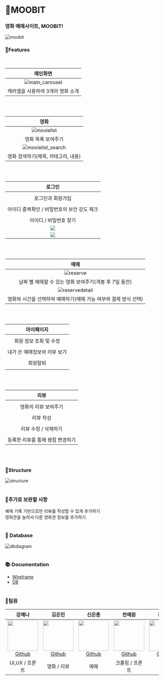 # 🎥MOOBIT 
### 영화 예매사이트, MOOBIT!
![moobit](https://user-images.githubusercontent.com/21255149/178376969-acef4bc6-23cc-4801-af50-983842a544cb.png)

### 🌉Features
<br/>

| <b>메인화면</b> | 
| :---: | 
|![main_carousel](https://user-images.githubusercontent.com/21255149/178461083-2cc17e09-fdeb-4172-b8bc-40982d029ef1.gif) |
| 캐러셀을 사용하여 3개의 영화 소개 | 

<br/><br/>

|영화|
|:--:|
|![movielist](https://user-images.githubusercontent.com/21255149/178458392-0012de82-7489-4c46-a507-2406c27af9a1.png) |
|영화 목록 보여주기 | 
|![movielist_search](https://user-images.githubusercontent.com/21255149/178459112-2ee1225f-9e6c-4906-9f41-74d090eae3c4.png)|
|영화 검색하기(제목, 카테고리, 내용) | 

<br/><br/>

| 로그인 | 
| :--: | 
| ![]() | 
| 로그인과 회원가입 | 
| ![]() | 
| 아이디 중복확인 / 비밀번호의 보안 강도 체크 | 
| ![]() |
| 아이디 / 비밀번호 찾기 | 
| ![](https://user-images.githubusercontent.com/72608849/178481348-546dddef-0703-4dfd-bdc6-fa513ebd58d9.png) |
| ![](https://user-images.githubusercontent.com/72608849/178481446-fba4cdd5-da92-4b87-9e59-0141596ada96.png) |



<br/><br/>

|예매|
|:--:|
![reserve](https://user-images.githubusercontent.com/21255149/178454478-d3c84b9d-8a76-45fe-b186-ec16318717dd.png) |
|날짜 별 예매할 수 있는 영화 보여주기(개봉 후 7일 동안) |
|![]()![reservedetail](https://user-images.githubusercontent.com/21255149/178454497-9b3792c1-18b9-496e-b365-c3cb77673f34.png) |
|영화와 시간을 선택하여 예매하기(예매 가능 여부와 결제 방식 선택) |

 <br/><br/>
 
| 마이페이지  | 
| :--: |
| ![]() | 
| 회원 정보 조회 및 수정 | 
| ![]() | 
| 내가 쓴 예매정보와 리뷰 보기 |
| ![]() | 
| 회원탈퇴 |
| ![]() | 

<br/><br/>

|리뷰|
| :--: |
| ![]() | 
|영화의 리뷰 보여주기 |
| ![]() | 
| 리뷰 작성 |
| ![]() | 
| 리뷰 수정 / 삭제하기 |
| ![]() | 
|등록한 리뷰를 통해 평점 변경하기 |

<br/><br/>

### 🚩Structure
![structure](https://user-images.githubusercontent.com/21255149/178444119-388058de-e294-49e1-9f5b-75638bd3e7b8.png)
<br/><br/>

### :hammer:추가로 보완할 사항
예매 기록 기반으로만 리뷰를 작성할 수 있게 추가하기<br/>
영화관을 늘려서 다른 영화관 정보를 추가하기<br/>
<br/>




### :open_file_folder: Database
![dbdiagram](https://user-images.githubusercontent.com/21255149/178399917-238577e1-e6ad-4e2e-9f1d-482db4a9f794.PNG)
<br/><br/>

###  :books: Documentation
- [Wireframe](https://www.figma.com/file/8NEzmgLCKt5ItSjDZGlT8J/Lotte-CGV?node-id=0%3A1)
- [DB](https://kanamycine.notion.site/DB-f3a403c446a841b4845dd7ed94debcb7)
 <br/><br/>
### 👩‍팀원
|  강예나  |  김은진  |  신은총  |  천예원 |  최규진  |  최진영  |
| :----------: |  :--------:  |  :---------: |  :---------: | :---------: | :---------: |
| [<img src="https://user-images.githubusercontent.com/21255149/178381014-e3d8db83-194c-4b70-b018-248004ddd504.jpg" width="100px" height="100px"><br/>Github](https://github.com/KangYena)| [<img src="https://user-images.githubusercontent.com/21255149/178378210-d036f6fd-311d-4891-b791-2e662c164e9c.jpg" width="100px" height="100px"><br/>Github](https://github.com/JiniEun) | [<img src="https://user-images.githubusercontent.com/21255149/178379443-7ead27aa-ec24-4e15-8935-750b1cafa08c.jpg" width="100px" height="100px"><br/>Github](https://github.com/chd830) | [<img src="https://user-images.githubusercontent.com/21255149/178380114-883584be-1c0f-44e6-90ed-c4ce3658c1c9.jpg" width="100px" height="100px"><br/>Github](https://github.com/jikimomo)| [<img src="https://user-images.githubusercontent.com/21255149/178379157-65dd719a-76db-4c2f-8881-ce9e43e9fed9.jpg" width="100px" height="100px"><br/>Github](https://github.com/kjchoi1997) | [<img src="https://user-images.githubusercontent.com/21255149/178440960-0432363d-cdef-4a8f-a917-4badaeb26571.jpg" width="100px" height="100px"><br/>Github](https://github.com/kanamycine) |
| UI,UX / 프론트 | 영화 / 리뷰 | 예매 | 크롤링 / 프론트 | 유저 | 유저 / 리뷰 |

